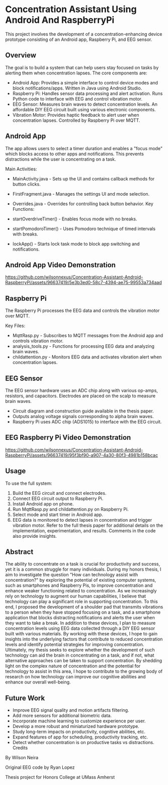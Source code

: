 # Concentration Assistant Using Android And RaspberryPi
This project involves the development of a concentration-enhancing device prototype consisting of an Android app, Raspberry Pi, and EEG sensor.

## Overview
The goal is to build a system that can help users stay focused on tasks by alerting them when concentration lapses. The core components are:

* Android App: Provides a simple interface to control device modes and block notifications/apps. Written in Java using Android Studio.
* Raspberry Pi: Handles sensor data processing and alert activation. Runs Python code to interface with EEG and control vibration motor.
* EEG Sensor: Measures brain waves to detect concentration levels. An affordable DIY EEG circuit built using various electronic components.
* Vibration Motor: Provides haptic feedback to alert user when concentration lapses. Controlled by Raspberry Pi over MQTT.
## Android App
The app allows users to select a timer duration and enables a "focus mode" which blocks access to other apps and notifications. This prevents distractions while the user is concentrating on a task.

Main Activities:

* MainActivity.java - Sets up the UI and contains callback methods for button clicks.
* FirstFragment.java - Manages the settings UI and mode selection.
* Overrides.java - Overrides for controlling back button behavior.
Key Functions:

* startOverdriveTimer() - Enables focus mode with no breaks.
* startPomodoroTimer() - Uses Pomodoro technique of timed intervals with breaks.
* lockApp() - Starts lock task mode to block app switching and notifications.
## Android App Video Demonstration

https://github.com/wilsonnexus/Concentration-Assistant-Android-RaspberryPi/assets/96637419/5e3b3ed0-58c7-4394-ae75-99553a734aad 

## Raspberry Pi
The Raspberry Pi processes the EEG data and controls the vibration motor over MQTT.

Key Files:

* MqttRasp.py - Subscribes to MQTT messages from the Android app and controls vibration motor.
* analysis_tools.py - Functions for processing EEG data and analyzing brain waves.
* childattention.py - Monitors EEG data and activates vibration alert when concentration lapses.
## EEG Sensor
The EEG sensor hardware uses an ADC chip along with various op-amps, resistors, and capacitors. Electrodes are placed on the scalp to measure brain waves.

* Circuit diagram and construction guide available in the thesis paper.
* Outputs analog voltage signals corresponding to alpha brain waves.
* Raspberry Pi uses ADC chip (ADS1015) to interface with the EEG circuit.
## EEG Raspberry Pi Video Demonstration

https://github.com/wilsonnexus/Concentration-Assistant-Android-RaspberryPi/assets/96637419/95f3bf90-a907-4a30-80f3-4981b158bcac

## Usage
To use the full system:

1. Build the EEG circuit and connect electrodes.
2. Connect EEG circuit output to Raspberry Pi.
3. Install Android app on phone.
4. Run MqttRasp.py and childattention.py on Raspberry Pi.
5. Select mode and start timer in Android app.
6. EEG data is monitored to detect lapses in concentration and trigger vibration motor.
Refer to the full thesis paper for additional details on the implementation, experimentation, and results. Comments in the code also provide insights.

## Abstract  
The ability to concentrate on a task is crucial for productivity and success, yet it is a common struggle for many individuals. During my honors thesis, I aim to investigate the question "How can technology assist with concentration?" by exploring the potential of existing computer systems, such as smartphones and Raspberry Pis, to improve concentration and enhance weaker functioning related to concentration. As we increasingly rely on technology to augment our human capabilities, I believe that technology can play a significant role in supporting concentration. To this end, I proposed the development of a shoulder pad that transmits vibrations to a person when they have stopped focusing on a task, and a smartphone application that blocks distracting notifications and alerts the user when they want to take a break. In addition to these devices, I plan to measure concentration levels using EEG data collected through a DIY EEG sensor built with various materials. By working with these devices, I hope to gain insights into the underlying factors that contribute to reduced concentration levels and identify potential strategies for improving concentration. Ultimately, my thesis seeks to explore whether the development of such technology can aid the brain in concentrating on a task, and if not, what alternative approaches can be taken to support concentration. By shedding light on the complex nature of concentration and the potential for technology to assist in this area, I hope to contribute to the growing body of research on how technology can improve our cognitive abilities and enhance our overall well-being.

## Future Work
* Improve EEG signal quality and motion artifacts filtering.
* Add more sensors for additional biometric data.
* Incorporate machine learning to customize experience per user.
* Develop a more robust and miniaturized hardware prototype.
* Study long-term impacts on productivity, cognitive abilities, etc.
* Expand features of app for scheduling, productivity tracking, etc.
* Detect whether concentration is on productive tasks vs distractions.
Credits

By Wilson Neira

Original EEG code by Ryan Lopez

Thesis project for Honors College at UMass Amherst
